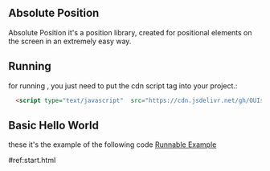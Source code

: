 ## Absolute Position
Absolute Position it's a position library, created for positional
elements on the screen in an extremely easy way.

## Running
for running , you just need to put the cdn script tag into your project.:
```html
  <script type="text/javascript"  src="https://cdn.jsdelivr.net/gh/OUIsolutions/AbsolutePosition@main/AbsolutePosition.js"></script>
```
## Basic Hello World

these it's the example of the following code
[Runnable Example](https://ouisolutions.github.io/AbsolutePosition/exemples/start.html)

#ref:start.html







